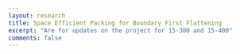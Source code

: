 ```yaml
---
layout: research
title: Space Efficient Packing for Boundary First Flattening
excerpt: "Are for updates on the project for 15-300 and 15-400"
comments: false
---
```

